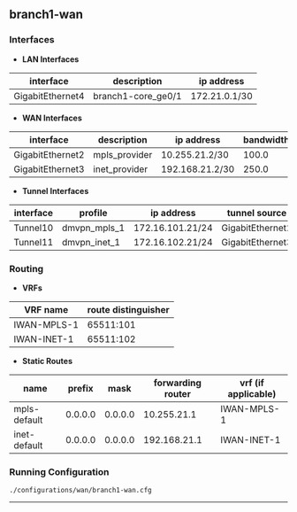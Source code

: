 
## branch1-wan

### Interfaces

* **LAN Interfaces**

| interface     | description  | ip address   |
| ------------- | ------------ | ------------ |
| GigabitEthernet4 | branch1-core_ge0/1 |  172.21.0.1/30 |

* **WAN Interfaces**

| interface     | description  | ip address   | bandwidth |
| ------------- | ------------ | ------------ | --------- |
| GigabitEthernet2 | mpls_provider | 10.255.21.2/30 | 100.0 |
| GigabitEthernet3 | inet_provider | 192.168.21.2/30 | 250.0 |

* **Tunnel Interfaces**

| interface     | profile      | ip address   | tunnel source |
| ------------- | -------------| ------------ | ------------- |
| Tunnel10 | dmvpn_mpls_1 | 172.16.101.21/24 | GigabitEthernet2 |
| Tunnel11 | dmvpn_inet_1 | 172.16.102.21/24 | GigabitEthernet3 |

### Routing

* **VRFs**

| VRF name | route distinguisher |
| -------- | ------------------- |
| IWAN-MPLS-1 |  65511:101 |
| IWAN-INET-1 |  65511:102 |

* **Static Routes**

| name | prefix | mask | forwarding router | vrf (if applicable) |
| ---- | ------ | ---- | ----------------- | ------------------- |
| mpls-default | 0.0.0.0 | 0.0.0.0 | 10.255.21.1 | IWAN-MPLS-1 | 
| inet-default | 0.0.0.0 | 0.0.0.0 | 192.168.21.1 | IWAN-INET-1 | 

### Running Configuration

```./configurations/wan/branch1-wan.cfg```

___
